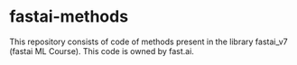 # fastai-methods
This repository consists of code of methods present in the library fastai_v7 (fastai ML Course). This code is owned by fast.ai.
